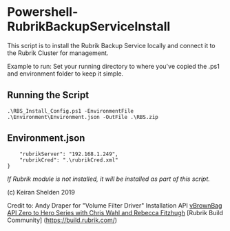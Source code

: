 # Powershell-RubrikBackupServiceInstall

This script is to install the Rubrik Backup Service locally and connect it to the Rubrik Cluster for management. 

Example to run:  Set your running directory to where you've copied the .ps1 and environment folder to keep it simple. 

## Running the Script

```.\RBS_Install_Config.ps1 -EnvironmentFile .\Environment\Environment.json -OutFile .\RBS.zip``` 

## Environment.json
```{
    "rubrikServer": "192.168.1.249",
    "rubrikCred": ".\rubrikCred.xml"
}
```


*If Rubrik module is not installed, it will be installed as part of this script.* 



(c) Keiran Shelden 2019

Credit to: 
Andy Draper for "Volume Filter Driver" Installation API
[vBrownBag API Zero to Hero Series with Chris Wahl and Rebecca Fitzhugh](https://vbrownbag.com/vbrownbag-technology-series/api-zero-to-hero/)
[Rubrik Build Community] (https://build.rubrik.com/)
